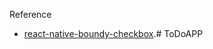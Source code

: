 Reference
- [react-native-boundy-checkbox](https://github.com/WrathChaos/react-native-bouncy-checkbox).# ToDoAPP
